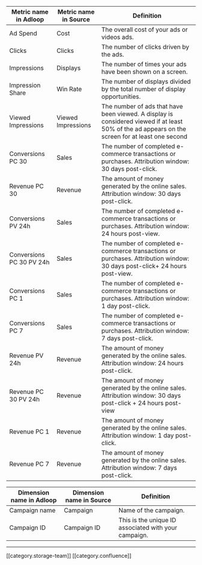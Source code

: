 

|  **Metric name in Adloop**  |  **Metric name in Source**  |  **Definition**  | 
|  --- |  --- |  --- | 
|  Ad Spend | Cost | The overall cost of your ads or videos ads. | 
|   Clicks | Clicks | The number of clicks driven by the ads. | 
|   Impressions | Displays | The number of times your ads have been shown on a screen. | 
|   Impression Share | Win Rate | The number of displays divided by the total number of display opportunities. | 
|  Viewed Impressions | Viewed Impressions | The number of ads that have been viewed. A display is considered viewed if at least 50% of the ad appears on the screen for at least one second | 
|   Conversions PC 30 | Sales | The number of completed e-commerce transactions or purchases. Attribution window: 30 days post-click. | 
|   Revenue PC 30 | Revenue | The amount of money generated by the online sales. Attribution window: 30 days post-click. | 
|   Conversions PV 24h | Sales | The number of completed e-commerce transactions or purchases. Attribution window: 24 hours post-view. | 
|   Conversions PC 30 PV 24h | Sales | The number of completed e-commerce transactions or purchases. Attribution window: 30 days post-click+ 24 hours post-view. | 
|   Conversions PC 1 | Sales | The number of completed e-commerce transactions or purchases. Attribution window: 1 day post-click. | 
|   Conversions PC 7 | Sales | The number of completed e-commerce transactions or purchases. Attribution window: 7 days post-click. | 
|   Revenue PV 24h | Revenue | The amount of money generated by the online sales. Attribution window: 24 hours post-click. | 
|   Revenue PC 30 PV 24h | Revenue | The amount of money generated by the online sales. Attribution window: 30 days post-click + 24 hours post-view | 
|   Revenue PC 1 | Revenue | The amount of money generated by the online sales. Attribution window: 1 day post-click. | 
|   Revenue PC 7 | Revenue | The amount of money generated by the online sales. Attribution window: 7 days post-click. | 



|  **Dimension name in Adloop**  |  **Dimension name in Source**  |  **Definition**  | 
|  --- |  --- |  --- | 
|   Campaign name | Campaign | Name of the campaign. | 
|   Campaign ID | Campaign ID | This is the unique ID associated with your campaign. | 





*****

[[category.storage-team]] 
[[category.confluence]] 
